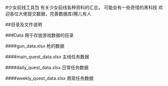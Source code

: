 #少女前线工具包有关少女前线各种资料的汇总， 可能会有一些奇怪的黑科技 欢迎各位大佬提交数据，完善数据库(哪儿有人##目录及文件说明###Data用于存放游戏数据的目录####gun\_data.xlsx枪的数据####main\_quest\_data.xlsx主线任务数据####daily\_quest\_data.xlsx日常任务数据####weekly\_quest\_data.xlsx周常任务数据